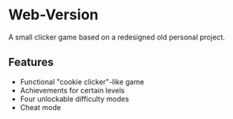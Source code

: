 # Web-Version
A small clicker game based on a redesigned old personal project.

## Features
- Functional "cookie clicker"-like game
- Achievements for certain levels
- Four unlockable difficulty modes
- Cheat mode

